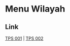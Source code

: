 # Menu Wilayah

## Link

[TPS 001](https://github.com/gigit-pemilu/pemilu-2024-71-sulawesi-utara/tree/main/pileg-dpr/hitung-suara/sub/71-sulawesi-utara/sub/10-bolaang-mongondow-timur/sub/06-motongkad/sub/2006-motongkad-tengah/sub/001-tps)
 | 
[TPS 002](https://github.com/gigit-pemilu/pemilu-2024-71-sulawesi-utara/tree/main/pileg-dpr/hitung-suara/sub/71-sulawesi-utara/sub/10-bolaang-mongondow-timur/sub/06-motongkad/sub/2006-motongkad-tengah/sub/002-tps)

